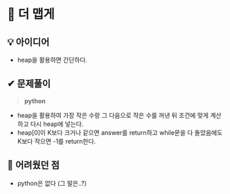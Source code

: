 # 🔎 더 맵게

## 💡 아이디어

- heap을 활용하면 간단하다.

## ✔ 문제풀이

> **python**

- heap을 활용하여 가장 작은 수랑 그 다음으로 작은 수를 꺼낸 뒤 조건에 맞게 계산하고 다시 heap에 넣는다.
- heap[0]이 K보다 크거나 같으면 answer를 return하고 while문을 다 돌았음에도 K보다 작으면 -1를 return한다.

## 🤕 어려웠던 점

- python은 없다 (그 말은..?)
